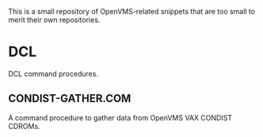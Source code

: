 This is a small repository of OpenVMS-related snippets that are too small to merit their own repositories.

# DCL

DCL command procedures.

## CONDIST-GATHER.COM

A command procedure to gather data from OpenVMS VAX CONDIST CDROMs.


